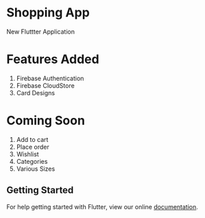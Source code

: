 # Shopping App 

New Fluttter Application 

# Features Added

1. Firebase Authentication
2. Firebase CloudStore
3. Card Designs

# Coming Soon

1. Add to cart 
2. Place order 
3. Wishlist
4. Categories
5. Various Sizes

## Getting Started

For help getting started with Flutter, view our online
[documentation](https://flutter.io/).
